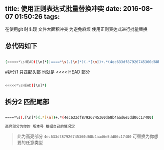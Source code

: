 title: 使用正则表达式批量替换冲突
date: 2016-08-07 01:50:26
tags:
---
在使用git 时出现 文件大面积冲突 为避免麻烦 使用正则表达式进行批量替换


## 总代码如下
```bash

(<<<<<*\sHEAD([\n]*)|====*\s(.[\n]*)(.*[\n])+.*(4ec633df87926745360d68b4aad6e5dd06c17400))

```
#拆分1 只匹配头部 也就是 <<<< HEAD 部分

```bash

<<<<<*\sHEAD([\n]*)

```
## 拆分2 匹配尾部

```bash

====*\s(.[\n]*)(.*[\n])+.*(4ec633df87926745360d68b4aad6e5dd06c17400)

高亮部分为你的 版本号 根据自己的情况定
```
> 此为高亮部分 `4ec633df87926745360d68b4aad6e5dd06c17400` 可替换为你想要的任意类型
